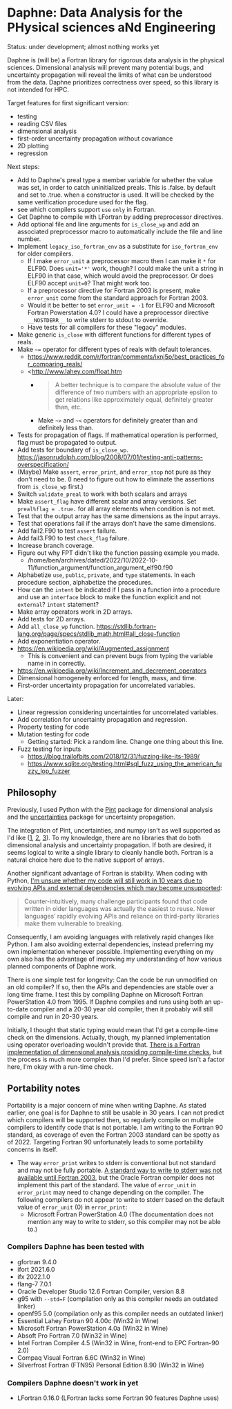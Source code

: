 # Daphne: Data Analysis for the PHysical sciences aNd Engineering

Status: under development; almost nothing works yet

Daphne is (will be) a Fortran library for rigorous data analysis in the physical sciences. Dimensional analysis will prevent many potential bugs, and uncertainty propagation will reveal the limits of what can be understood from the data. Daphne prioritizes correctness over speed, so this library is not intended for HPC.

Target features for first significant version:

- testing
- reading CSV files
- dimensional analysis
- first-order uncertainty propagation without covariance
- 2D plotting
- regression

Next steps:

- Add to Daphne's preal type a member variable for whether the value was set, in order to catch uninitialized preals. This is .false. by default and set to .true. when a constructor is used. It will be checked by the same verification procedure used for the flag.
- see which compilers support `use` `only` in Fortran.
- Get Daphne to compile with LFortran by adding preprocessor directives.
- Add optional file and line arguments for `is_close_wp` and add an associated preprocessor macro to automatically include the file and line number.
- Implement `legacy_iso_fortran_env` as a substitute for `iso_fortran_env` for older compilers.
    - If I make `error_unit` a preprocessor macro then I can make it `*` for ELF90. Does `unit='*'` work, though? I could make the unit a string in ELF90 in that case, which would avoid the preprocessor. Or does ELF90 accept `unit=0`? That might work too.
    - If a preprocessor directive for Fortran 2003 is present, make `error_unit` come from the standard approach for Fortran 2003.
    - Would it be better to set `error_unit = -1` for ELF90 and Microsoft Fortran Powerstation 4.0? I could have a preprocessor directive `__NOSTDERR__` to write stderr to stdout to override.
    - Have tests for all compilers for these "legacy" modules.
- Make generic `is_close` with different functions for different types of reals.
- Make `~=` operator for different types of reals with default tolerances.
    - <https://www.reddit.com/r/fortran/comments/ixnj5p/best_practices_for_comparing_reals/>
    - <http://www.lahey.com/float.htm
        - > A better technique is to compare the absolute value of the difference of two numbers with an appropriate epsilon to get relations like approximately equal, definitely greater than, etc.
        - Make `~>` and `~<` operators for definitely greater than and definitely less than.
- Tests for propagation of flags. If mathematical operation is performed, flag must be propagated to output.
- Add tests for boundary of `is_close_wp`. <https://jasonrudolph.com/blog/2008/07/01/testing-anti-patterns-overspecification/>
- (Maybe) Make `assert`, `error_print`, and `error_stop` not pure as they don't need to be. (I need to figure out how to eliminate the assertions from `is_close_wp` first.)
- Switch `validate_preal` to work with both scalars and arrays
- Make `assert_flag` have different scalar and array versions. Set `preal%flag = .true.` for all array elements when condition is not met.
- Test that the output array has the same dimensions as the input arrays.
- Test that operations fail if the arrays don't have the same dimensions.
- Add fail2.F90 to test `assert` failure.
- Add fail3.F90 to test `check_flag` failure.
- Increase branch coverage.
- Figure out why FPT didn't like the function passing example you made.
    - /home/ben/archives/dated/2022/10/2022-10-11/function_argument/function_argument_elf90.f90
- Alphabetize `use`, `public`, `private`, and `type` statements. In each procedure section, alphabetize the procedures.
- How can the `intent` be indicated if I pass in a function into a procedure and use an `interface` block to make the function explicit and not `external`? `intent` statement?
- Make array operators work in 2D arrays.
- Add tests for 2D arrays.
- Add `all_close_wp` function. <https://stdlib.fortran-lang.org/page/specs/stdlib_math.html#all_close-function>
- Add exponentiation operator.
- <https://en.wikipedia.org/wiki/Augmented_assignment>
    - This is convenient and can prevent bugs from typing the variable name in in correctly.
- <https://en.wikipedia.org/wiki/Increment_and_decrement_operators>
- Dimensional homogeneity enforced for length, mass, and time.
- First-order uncertainty propagation for uncorrelated variables.

Later:

- Linear regression considering uncertainties for uncorrelated variables.
- Add correlation for uncertainty propagation and regression.
- Property testing for code
- Mutation testing for code
    - Getting started: Pick a random line. Change one thing about this line.
- Fuzz testing for inputs
    - <https://blog.trailofbits.com/2018/12/31/fuzzing-like-its-1989/>
    - <https://www.sqlite.org/testing.html#sql_fuzz_using_the_american_fuzzy_lop_fuzzer>

## Philosophy

Previously, I used Python with the [Pint](https://github.com/hgrecco/pint) package for dimensional analysis and the [uncertainties](https://github.com/lebigot/uncertainties) package for uncertainty propagation.

The integration of Pint, uncertainties, and numpy isn't as well supported as I'd like ([1](https://github.com/hgrecco/pint/issues/918), [2](https://github.com/xarray-contrib/pint-xarray/issues/3), [3](https://github.com/lebigot/uncertainties/issues/86)). To my knowledge, there are no libraries that do both dimensional analysis and uncertainty propagation. If both are desired, it seems logical to write a single library to cleanly handle both. Fortran is a natural choice here due to the native support of arrays.

Another significant advantage of Fortran is stability. When coding with Python, [I'm unsure whether my code will still work in 10 years due to evolving APIs and external dependencies which may become unsupported](https://www.nature.com/articles/d41586-020-02462-7):

> Counter-intuitively, many challenge participants found that code written in older languages was actually the easiest to reuse. Newer languages’ rapidly evolving APIs and reliance on third-party libraries make them vulnerable to breaking.

Consequently, I am avoiding languages with relatively rapid changes like Python. I am also avoiding external dependencies, instead preferring my own implementation whenever possible. Implementing everything on my own also has the advantage of improving my understanding of how various planned components of Daphne work.

There is one simple test for longevity: Can the code be run unmodified on an old compiler? If so, then the APIs and dependencies are stable over a long time frame. I test this by compiling Daphne on Microsoft Fortran PowerStation 4.0 from 1995. If Daphne compiles and runs using both an up-to-date compiler and a 20-30 year old compiler, then it probably will still compile and run in 20-30 years.

Initially, I thought that static typing would mean that I'd get a compile-time check on the dimensions. Actually, though, my planned implementation using operator overloading wouldn't provide that. [There is a Fortran implementation of dimensional analysis providing compile-time checks](https://gitlab.com/everythingfunctional/quaff), but the process is much more complex than I'd prefer. Since speed isn't a factor here, I'm okay with a run-time check.

## Portability notes

Portability is a major concern of mine when writing Daphne. As stated earlier, one goal is for Daphne to still be usable in 30 years. I can not predict which compilers will be supported then, so regularly compile on multiple compilers to identify code that is not portable. I am writing to the Fortran 90 standard, as coverage of even the Fortran 2003 standard can be spotty as of 2022. Targeting Fortran 90 unfortunately leads to some portability concerns in itself.

- The way `error_print` writes to stderr is conventional but not standard and may not be fully portable. [A standard way to write to stderr was not available until Fortran 2003](https://stackoverflow.com/a/8508757/1124489), but the Oracle Fortran compiler does not implement this part of the standard. The value of `error_unit` in `error_print` may need to change depending on the compiler. The following compilers do not appear to write to stderr based on the default value of `error_unit` (0) in `error_print`:
    - Microsoft Fortran PowerStation 4.0 (The documentation does not mention any way to write to stderr, so this compiler may not be able to.)

### Compilers Daphne has been tested with

- gfortran 9.4.0
- ifort 2021.6.0
- ifx 2022.1.0
- flang-7 7.0.1
- Oracle Developer Studio 12.6 Fortran Compiler, version 8.8
- g95 with `--std=F` (compilation only as this compiler needs an outdated linker)
- openf95 5.0 (compilation only as this compiler needs an outdated linker)
- Essential Lahey Fortran 90 4.00c (Win32 in Wine)
- Microsoft Fortran PowerStation 4.0a (Win32 in Wine)
- Absoft Pro Fortran 7.0 (Win32 in Wine)
- Intel Fortran Compiler 4.5 (Win32 in Wine, front-end to EPC Fortran-90 2.0)
- Compaq Visual Fortran 6.6C (Win32 in Wine)
- Silverfrost Fortran (FTN95) Personal Edition 8.90 (Win32 in Wine)

### Compilers Daphne doesn't work in yet

- LFortran 0.16.0 (LFortran lacks some Fortran 90 features Daphne uses)
